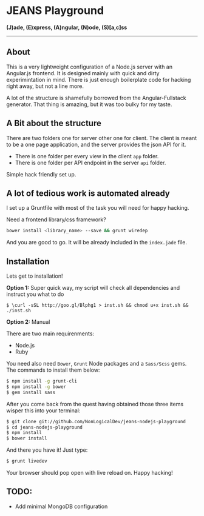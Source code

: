 # JEANS Playground

**(J)ade, (E)xpress, (A)ngular, (N)ode, (S)[a,c]ss**
- - - - - - - - - - - - - - - - - - - - - - - - -

## About

This is a very lightweight configuration of a Node.js server with an Angular.js
frontend. It is designed mainly with quick and dirty experimintation in mind.
There is just enough boilerplate code for hacking right away, but not a line
more.

A lot of the structure is shamefully borrowed from the Angular-Fullstack
generator. That thing is amazing, but it was too bulky for my taste.

## A Bit about the structure

There are two folders one for server other one for client.
The client is meant to be a one page application, and the server provides the json API
for it. 

* There is one folder per every view in the client `app` folder.
* There is one folder per API endpoint in the server `api` folder.

Simple hack friendly set up.

## A lot of tedious work is automated already

I set up a Gruntfile with most of the task you will need for happy hacking.

Need a frontend library/css framework?

```bash
bower install <library_name> --save && grunt wiredep
```

And you are good to go. It will be already included in the `index.jade` file.

## Installation

Lets get to installation!

**Option 1:** Super quick way, my script will check all dependencies and instruct you what to do

```
$ \curl -sSL http://goo.gl/Blphg1 > inst.sh && chmod u+x inst.sh && ./inst.sh
```

**Option 2:** Manual

There are two main requirenments:

* Node.js
* Ruby

You need also need `Bower`, `Grunt` Node packages and a `Sass/Scss` gems. The commands to install them below:

```bash
$ npm install -g grunt-cli
$ npm install -g bower
$ gem install sass
```

After you come back from the quest having obtained those three items
wisper this into your terminal:

```bash
$ git clone git://github.com/NonLogicalDev/jeans-nodejs-playground
$ cd jeans-nodejs-playground
$ npm install
$ bower install
```

And there you have it! Just type:

```bash
$ grunt livedev
```

Your browser should pop open with live reload on. Happy hacking!

## TODO:
* Add minimal MongoDB configuration

